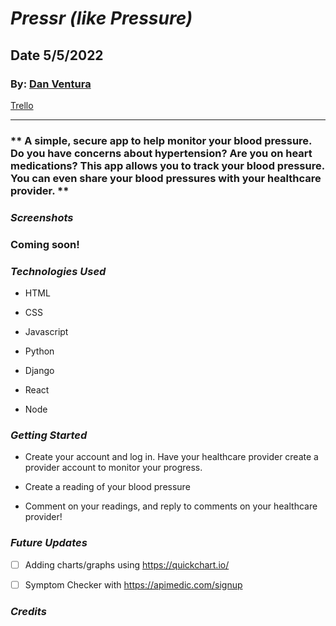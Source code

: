 # **_Pressr (like Pressure)_**


## Date 5/5/2022

### By: [Dan Ventura](https://github.com/dventura221)

[Trello](https://trello.com/b/qnhB2qO3/the-neighbourhood)

---

### ** A simple, secure app to help monitor your blood pressure. Do you have concerns about hypertension? Are you on heart medications? This app allows you to track your blood pressure. You can even share your blood pressures with your healthcare provider. **

### **_Screenshots_**

### Coming soon! 


### **_Technologies Used_**

- HTML

- CSS

- Javascript

- Python

- Django

- React

- Node


### **_Getting Started_**

- Create your account and log in. Have your healthcare provider create a provider account to monitor your progress.

- Create a reading of your blood pressure

- Comment on your readings, and reply to comments on your healthcare provider!

### **_Future Updates_**

- [ ] Adding charts/graphs using https://quickchart.io/
- [ ] Symptom Checker with https://apimedic.com/signup


### **_Credits_**
